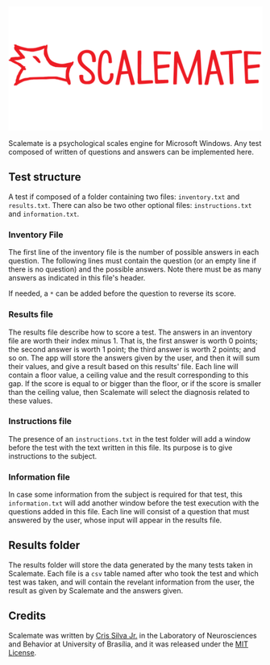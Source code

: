 [![Scalemate](Identity/Banner.png)](https://yadi.sk/d/3sm8awtCqsoTX)

Scalemate is a psychological scales engine for Microsoft Windows. Any test composed of written of questions and answers can be implemented here.

Test structure
--------------

A test if composed of a folder containing two files: `inventory.txt` and `results.txt`. There can also be two other optional files: `instructions.txt` and `information.txt`.

### Inventory File ###

The first line of the inventory file is the number of possible answers in each question. The following lines must contain the question (or an empty line if there is no question) and the possible answers. Note there must be as many answers as indicated in this file's header.

If needed, a `*` can be added before the question to reverse its score.

### Results file ###

The results file describe how to score a test. The answers in an inventory file are worth their index minus 1. That is, the first answer is worth 0 points; the second answer is worth 1 point; the third answer is worth 2 points; and so on. The app will store the answers given by the user, and then it will sum their values, and give a result based on this results' file. Each line will contain a floor value, a ceiling value and the result corresponding to this gap. If the score is equal to or bigger than the floor, or if the score is smaller than the ceiling value, then Scalemate will select the diagnosis related to these values.
 
### Instructions file ###

The presence of an `instructions.txt` in the test folder will add a window before the test with the text written in this file. Its purpose is to give instructions to the subject.

### Information file ###

In case some information from the subject is required for that test, this `information.txt` will add another window before the test execution with the questions added in this file. Each line will consist of a question that must answered by the user, whose input will appear in the results file.

Results folder
--------------

The results folder will store the data generated by the many tests taken in Scalemate. Each file is a `csv` table named after who took the test and which test was taken, and will contain the revelant information from the user, the result as given by Scalemate and the answers given.

Credits
-------

Scalemate was written by [Cris Silva Jr.](http://crisjr.eng.br) in the Laboratory of Neurosciences and Behavior at University of Brasília, and it was released under the [MIT License](https://opensource.org/licenses/MIT).
